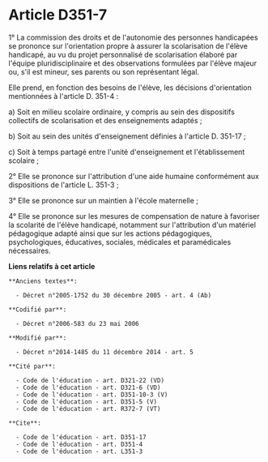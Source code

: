 # Article D351-7

1° La commission des droits et de l'autonomie des personnes handicapées se prononce sur l'orientation propre à assurer la
scolarisation de l'élève handicapé, au vu du projet personnalisé de scolarisation élaboré par l'équipe pluridisciplinaire et
des observations formulées par l'élève majeur ou, s'il est mineur, ses parents ou son représentant légal. 

Elle prend, en fonction des besoins de l'élève, les décisions d'orientation mentionnées à l'article D. 351-4 : 

a) Soit en milieu scolaire ordinaire, y compris au sein des dispositifs collectifs de scolarisation et des enseignements
adaptés ; 

b) Soit au sein des unités d'enseignement définies à l'article D. 351-17 ; 

c) Soit à temps partagé entre l'unité d'enseignement et l'établissement scolaire ; 

2° Elle se prononce sur l'attribution d'une aide humaine conformément aux dispositions de l'article L. 351-3 ; 

3° Elle se prononce sur un maintien à l'école maternelle ; 

4° Elle se prononce sur les mesures de compensation de nature à favoriser la scolarité de l'élève handicapé, notamment sur
l'attribution d'un matériel pédagogique adapté ainsi que sur les actions pédagogiques, psychologiques, éducatives, sociales,
médicales et paramédicales nécessaires.

**Liens relatifs à cet article**

	**Anciens textes**:

	  - Décret n°2005-1752 du 30 décembre 2005 - art. 4 (Ab)

	**Codifié par**:

	  - Décret n°2006-583 du 23 mai 2006

	**Modifié par**:

	  - Décret n°2014-1485 du 11 décembre 2014 - art. 5

	**Cité par**:

	  - Code de l'éducation - art. D321-22 (VD)
	  - Code de l'éducation - art. D321-6 (VD)
	  - Code de l'éducation - art. D351-10-3 (V)
	  - Code de l'éducation - art. D351-5 (V)
	  - Code de l'éducation - art. R372-7 (VT)

	**Cite**:

	  - Code de l'éducation - art. D351-17
	  - Code de l'éducation - art. D351-4
	  - Code de l'éducation - art. L351-3
